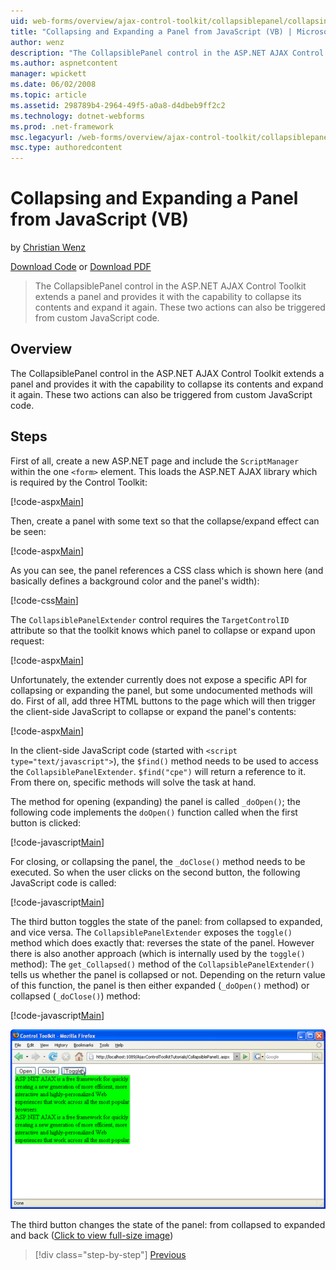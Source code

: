 ```yaml
---
uid: web-forms/overview/ajax-control-toolkit/collapsiblepanel/collapsing-and-expanding-a-panel-from-javascript-vb
title: "Collapsing and Expanding a Panel from JavaScript (VB) | Microsoft Docs"
author: wenz
description: "The CollapsiblePanel control in the ASP.NET AJAX Control Toolkit extends a panel and provides it with the capability to collapse its contents and expand it a..."
ms.author: aspnetcontent
manager: wpickett
ms.date: 06/02/2008
ms.topic: article
ms.assetid: 298789b4-2964-49f5-a0a8-d4dbeb9ff2c2
ms.technology: dotnet-webforms
ms.prod: .net-framework
msc.legacyurl: /web-forms/overview/ajax-control-toolkit/collapsiblepanel/collapsing-and-expanding-a-panel-from-javascript-vb
msc.type: authoredcontent
---
```

Collapsing and Expanding a Panel from JavaScript (VB)
====================
by [Christian Wenz](https://github.com/wenz)

[Download Code](http://download.microsoft.com/download/8/a/a/8aab3c3e-de6f-463f-805c-5fda567eef6e/CollapsiblePanel1.vb.zip) or [Download PDF](http://download.microsoft.com/download/b/6/a/b6ae89ee-df69-4c87-9bfb-ad1eb2b23373/collapsiblepanel1VB.pdf)

> The CollapsiblePanel control in the ASP.NET AJAX Control Toolkit extends a panel and provides it with the capability to collapse its contents and expand it again. These two actions can also be triggered from custom JavaScript code.


## Overview

The CollapsiblePanel control in the ASP.NET AJAX Control Toolkit extends a panel and provides it with the capability to collapse its contents and expand it again. These two actions can also be triggered from custom JavaScript code.

## Steps

First of all, create a new ASP.NET page and include the `ScriptManager` within the one `<form>` element. This loads the ASP.NET AJAX library which is required by the Control Toolkit:

[!code-aspx[Main](collapsing-and-expanding-a-panel-from-javascript-vb/samples/sample1.aspx)]

Then, create a panel with some text so that the collapse/expand effect can be seen:

[!code-aspx[Main](collapsing-and-expanding-a-panel-from-javascript-vb/samples/sample2.aspx)]

As you can see, the panel references a CSS class which is shown here (and basically defines a background color and the panel's width):

[!code-css[Main](collapsing-and-expanding-a-panel-from-javascript-vb/samples/sample3.css)]

The `CollapsiblePanelExtender` control requires the `TargetControlID` attribute so that the toolkit knows which panel to collapse or expand upon request:

[!code-aspx[Main](collapsing-and-expanding-a-panel-from-javascript-vb/samples/sample4.aspx)]

Unfortunately, the extender currently does not expose a specific API for collapsing or expanding the panel, but some undocumented methods will do. First of all, add three HTML buttons to the page which will then trigger the client-side JavaScript to collapse or expand the panel's contents:

[!code-aspx[Main](collapsing-and-expanding-a-panel-from-javascript-vb/samples/sample5.aspx)]

In the client-side JavaScript code (started with `<script type="text/javascript">`), the `$find()` method needs to be used to access the `CollapsiblePanelExtender`. `$find("cpe")` will return a reference to it. From there on, specific methods will solve the task at hand.

The method for opening (expanding) the panel is called `_doOpen()`; the following code implements the `doOpen()` function called when the first button is clicked:

[!code-javascript[Main](collapsing-and-expanding-a-panel-from-javascript-vb/samples/sample6.js)]

For closing, or collapsing the panel, the `_doClose()` method needs to be executed. So when the user clicks on the second button, the following JavaScript code is called:

[!code-javascript[Main](collapsing-and-expanding-a-panel-from-javascript-vb/samples/sample7.js)]

The third button toggles the state of the panel: from collapsed to expanded, and vice versa. The `CollapsiblePanelExtender` exposes the `toggle()` method which does exactly that: reverses the state of the panel. However there is also another approach (which is internally used by the `toggle()` method): The `get_Collapsed()` method of the `CollapsiblePanelExtender()` tells us whether the panel is collapsed or not. Depending on the return value of this function, the panel is then either expanded (`_doOpen()` method) or collapsed (`_doClose()`) method:

[!code-javascript[Main](collapsing-and-expanding-a-panel-from-javascript-vb/samples/sample8.js)]


[![The third button changes the state of the panel: from collapsed to expanded and back](collapsing-and-expanding-a-panel-from-javascript-vb/_static/image2.png)](collapsing-and-expanding-a-panel-from-javascript-vb/_static/image1.png)

The third button changes the state of the panel: from collapsed to expanded and back ([Click to view full-size image](collapsing-and-expanding-a-panel-from-javascript-vb/_static/image3.png))

> [!div class="step-by-step"]
> [Previous](collapsing-and-expanding-a-panel-from-javascript-cs.md)
